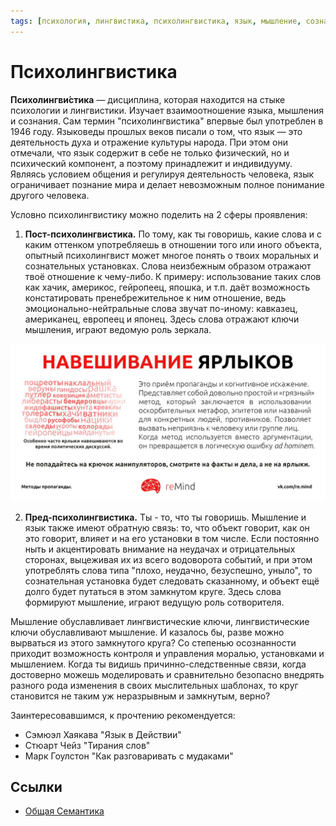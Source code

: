 ```yaml
---
tags: [психология, лингвистика, психолингвистика, язык, мышление, сознание, общение, культура]
---
```

# Психолингвистика

**Психолингви́стика** — дисциплина, которая находится на стыке психологии и лингвистики. Изучает взаимоотношение языка, мышления и сознания. Сам термин "психолингвистика" впервые был употреблен в 1946 году. Языковеды прошлых веков писали о том, что язык — это деятельность духа и отражение культуры народа. При этом они отмечали, что язык содержит в себе не только физический, но и психический компонент, а поэтому принадлежит и индивидууму. Являясь условием общения и регулируя деятельность человека, язык ограничивает познание мира и делает невозможным полное понимание другого человека.

Условно психолингвистику можно поделить на 2 сферы проявления:

1. **Пост-психолингвистика.** По тому, как ты говоришь, какие слова и с каким оттенком употребляешь в отношении того или иного объекта, опытный психолингвист может многое понять о твоих моральных и сознательных установках. Слова неизбежным образом отражают твоё отношение к чему-либо. К примеру: использование таких слов как хачик, америкос, гейропеец, япошка, и т.п. даёт возможность констатировать пренебрежительное к ним отношение, ведь эмоционально-нейтральные слова звучат по-иному: кавказец, американец, европеец и японец. Здесь слова отражают ключи мышления, играют ведомую роль зеркала.

![О навешивании ярлыков](../assets/Pasted%20image%2020220103231924.png)

2. **Пред-психолингвистика.** Ты - то, что ты говоришь. Мышление и язык также имеют обратную связь: то, что объект говорит, как он это говорит, влияет и на его установки в том числе. Если постоянно ныть и акцентировать внимание на неудачах и отрицательных сторонах, выцеживая их из всего водоворота событий, и при этом употреблять слова типа "плохо, неудачно, безуспешно, уныло", то сознательная установка будет следовать сказанному, и объект ещё долго будет путаться в этом замкнутом круге. Здесь слова формируют мышление, играют ведущую роль сотворителя.

Мышление обуславливает лингвистические ключи, лингвистические ключи обуславливают мышление. И казалось бы, разве можно вырваться из этого замкнутого круга? Со степенью осознанности приходит возможность контроля и управления моралью, установками и мышлением. Когда ты видишь причинно-следственные связи, когда достоверно можешь моделировать и сравнительно безопасно внедрять разного рода изменения в своих мыслительных шаблонах, то круг становится не таким уж неразрывным и замкнутым, верно?

Заинтересовавшимся, к прочтению рекомендуется:
- Сэмюэл Хаякава "Язык в Действии"
- Стюарт Чейз "Тирания слов"
- Марк Гоулстон "Как разговаривать с мудаками"

## Ссылки

* [Общая Семантика](%D0%9E%D0%B1%D1%89%D0%B0%D1%8F%20%D0%A1%D0%B5%D0%BC%D0%B0%D0%BD%D1%82%D0%B8%D0%BA%D0%B0.md)